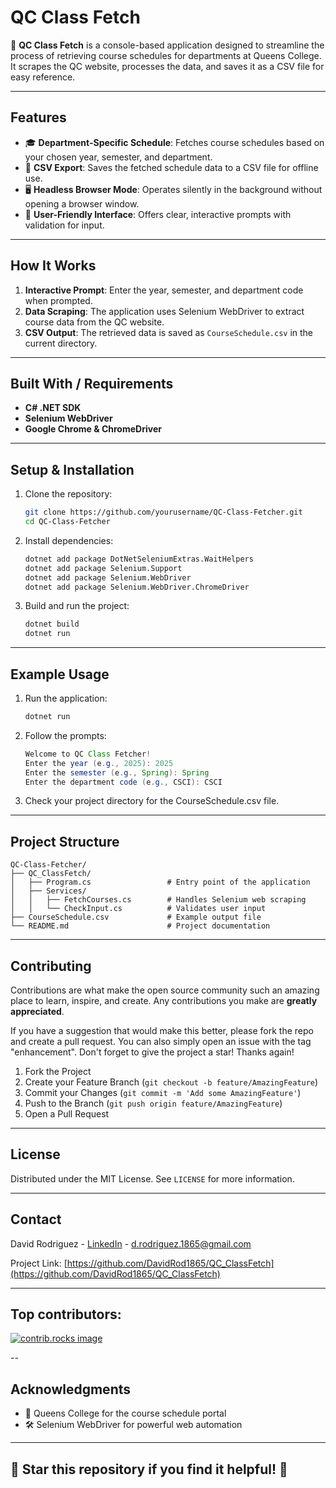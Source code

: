 # QC Class Fetch

🚀 **QC Class Fetch** is a console-based application designed to streamline the process of retrieving course schedules for departments at Queens College. It scrapes the QC website, processes the data, and saves it as a CSV file for easy reference.

---

## Features

- 🎓 **Department-Specific Schedule**: Fetches course schedules based on your chosen year, semester, and department.
- 📂 **CSV Export**: Saves the fetched schedule data to a CSV file for offline use.
- 🖥️ **Headless Browser Mode**: Operates silently in the background without opening a browser window.
- 🌟 **User-Friendly Interface**: Offers clear, interactive prompts with validation for input.

---

## How It Works

1. **Interactive Prompt**: Enter the year, semester, and department code when prompted.
2. **Data Scraping**: The application uses Selenium WebDriver to extract course data from the QC website.
3. **CSV Output**: The retrieved data is saved as `CourseSchedule.csv` in the current directory.

---

## Built With / Requirements

- **C# .NET SDK**
- **Selenium WebDriver**
- **Google Chrome & ChromeDriver**

---

## Setup & Installation

1. Clone the repository:
   ```bash
   git clone https://github.com/yourusername/QC-Class-Fetcher.git
   cd QC-Class-Fetcher
   ```

2. Install dependencies:

    ```bash
    dotnet add package DotNetSeleniumExtras.WaitHelpers
    dotnet add package Selenium.Support
    dotnet add package Selenium.WebDriver
    dotnet add package Selenium.WebDriver.ChromeDriver
    ```

3. Build and run the project:

    ```bash
    dotnet build
    dotnet run
    ```
---

## Example Usage

1. Run the application:

    ```bash
    dotnet run
    ```

2. Follow the prompts:

    ```java
    Welcome to QC Class Fetcher!
    Enter the year (e.g., 2025): 2025
    Enter the semester (e.g., Spring): Spring
    Enter the department code (e.g., CSCI): CSCI
    ```

3. Check your project directory for the CourseSchedule.csv file.

---

## Project Structure

    QC-Class-Fetcher/
    ├── QC_ClassFetch/
    │   ├── Program.cs                 # Entry point of the application
    │   ├── Services/
    │   │   ├── FetchCourses.cs        # Handles Selenium web scraping
    │   │   └── CheckInput.cs          # Validates user input
    ├── CourseSchedule.csv             # Example output file
    └── README.md                      # Project documentation

---

## Contributing

Contributions are what make the open source community such an amazing place to learn, inspire, and create. Any contributions you make are **greatly appreciated**.

If you have a suggestion that would make this better, please fork the repo and create a pull request. You can also simply open an issue with the tag "enhancement". Don't forget to give the project a star! Thanks again!

1. Fork the Project
2. Create your Feature Branch (`git checkout -b feature/AmazingFeature`)
3. Commit your Changes (`git commit -m 'Add some AmazingFeature'`)
4. Push to the Branch (`git push origin feature/AmazingFeature`)
5. Open a Pull Request

---

## License

Distributed under the MIT License. See `LICENSE` for more information.

---

## Contact

David Rodriguez - [LinkedIn](https://www.linkedin.com/in/david-rodriguez1865/) - d.rodriguez.1865@gmail.com

Project Link: [https://github.com/DavidRod1865/QC_ClassFetch](https://github.com/DavidRod1865/QC_ClassFetch)

---

## Top contributors:

<a href="https://github.com/DavidRod1865/QC_ClassFetch/graphs/contributors">
  <img src="https://contrib.rocks/image?repo=DavidRod1865/QC_ClassFetch" alt="contrib.rocks image" />
</a>


--

## Acknowledgments

- 🏫 Queens College for the course schedule portal
- 🛠️ Selenium WebDriver for powerful web automation

---

## 🌟 Star this repository if you find it helpful! 🌟

